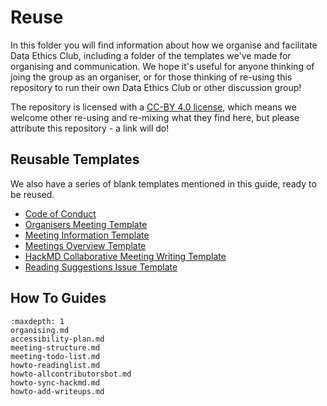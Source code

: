 # Reuse

In this folder you will find information about how we organise and facilitate Data Ethics Club, including a folder of the templates we've made for organising and communication. We hope it's useful for anyone thinking of joing the group as an organiser, or for those thinking of re-using this repository to run their own Data Ethics Club or other discussion group!

The repository is licensed with a [CC-BY 4.0 license](https://creativecommons.org/licenses/by/4.0/), which means we welcome other re-using and re-mixing what they find here, but please attribute this repository - a link will do!  

## Reusable Templates

We also have a series of blank templates mentioned in this guide, ready to be reused.  

* [Code of Conduct](./templates/code_of_conduct_template.md)   
* [Organisers Meeting Template](./templates/organisers_meeting_template.md)  
* [Meeting Information Template](./templates/meeting_info_template.md)  
* [Meetings Overview Template](./templates/meetings_overview_template.md)   
* [HackMD Collaborative Meeting Writing Template](./templates/HackMD_meeting_template.md)  
* [Reading Suggestions Issue Template](./templates/reading-suggestion-issue-template.md)  

## How To Guides

```{toctree}
:maxdepth: 1
organising.md
accessibility-plan.md
meeting-structure.md
meeting-todo-list.md
howto-readinglist.md
howto-allcontributorsbot.md
howto-sync-hackmd.md
howto-add-writeups.md

